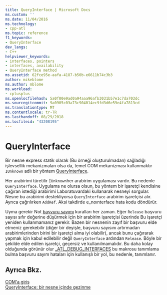 ```yaml
---
title: QueryInterface | Microsoft Docs
ms.custom: ''
ms.date: 11/04/2016
ms.technology:
- cpp-atl
ms.topic: reference
f1_keywords:
- QueryInterface
dev_langs:
- C++
helpviewer_keywords:
- interfaces, pointers
- interfaces, availability
- QueryInterface method
ms.assetid: 62fce95e-aafa-4187-b50b-e6611b74c3b3
author: mikeblome
ms.author: mblome
ms.workload:
- cplusplus
ms.openlocfilehash: 5a0f00e9ad0a94aaa96afb3031b57e1c7da703dc
ms.sourcegitcommit: 9a0905c03a73c904014ec9fd3d6e59e4fa7813cd
ms.translationtype: MT
ms.contentlocale: tr-TR
ms.lasthandoff: 08/29/2018
ms.locfileid: "43208195"
---
```

# <a name="queryinterface"></a>QueryInterface
Bir nesne express statik olarak (Bu örneği oluşturulmadan) sağladığı işlevsellik mekanizmaları olsa da, temel COM mekanizması kullanmaktır `IUnknown` adlı bir yöntem [QueryInterface](/windows/desktop/api/unknwn/nf-unknwn-iunknown-queryinterface(q_)).  
  
 Her arabirimi türetilir `IUnknown`her arabirim uygulaması vardır. Bu nedenle `QueryInterface`. Uygulama ne olursa olsun, bu yöntem bir işaretçi kendisine çağıran istediği arabirimi Laboratuvardaki kullanarak nesneyi sorgular. Nesne bu arabirimi destekliyorsa `QueryInterface` arabirim işaretçisi alır. Ayrıca çağrılırken `AddRef`. Aksi takdirde e_noınterface hata kodu döndürür.  
  
 Uyma gerekir Not [başvuru sayımı](../atl/reference-counting.md) kuralları her zaman. Eğer `Release` başvuru sayısı sıfır değerine düşürmek için bir arabirim işaretçisi üzerinde Bu işaretçi yeniden kullanmamanız gerekir. Bazen bir nesnenin zayıf bir başvuru elde etmeniz gerekebilir (diğer bir deyişle, başvuru sayısını artırmadan arabirimlerinden birini bir işaretçi alma iyi olabilir), ancak bunu çağırarak yapmak için kabul edilebilir değil `QueryInterface` ardından `Release`. Böyle bir şekilde elde edilen işaretçi, geçersiz ve kullanılmamalıdır. Bu daha kolay olduğunda görünür olur [_ATL_DEBUG_INTERFACES](reference/debugging-and-error-reporting-macros.md#_atl_debug_interfaces) bu makrosu tanımlama bulma başvuru sayım hataları için kullanışlı bir yol, bu nedenle, tanımlanır.  
  
## <a name="see-also"></a>Ayrıca Bkz.  
 [COM'a giriş](../atl/introduction-to-com.md)   
 [QueryInterface: bir nesne içinde gezinme](/windows/desktop/com/queryinterface--navigating-in-an-object)

